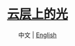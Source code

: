 <h1 align="center">
  <a href="https://github.com/chuxin-cs" target="_blank">云层上的光</a>
</h1>


<p align="center">
  <span>中文 | <a href="./README.md">English</a></span>
</p>



